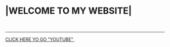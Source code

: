 <h1>|WELCOME TO MY WEBSITE|</h1><br>
<hr>
<a href="https://www.youtube.com/">CLICK HERE YO GO "YOUTUBE" </a>
<img src="c:\Users\SURYA\Downloads\yt.htm" alt="">
